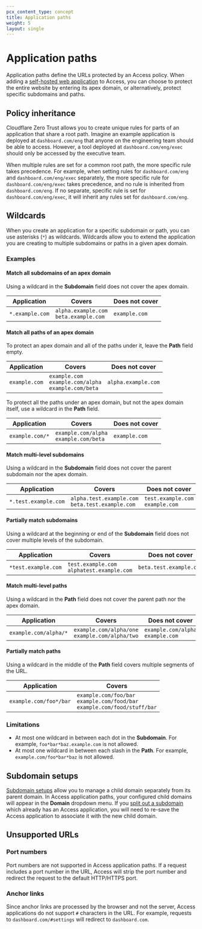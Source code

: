```yaml
---
pcx_content_type: concept
title: Application paths
weight: 5
layout: single
---
```


# Application paths

Application paths define the URLs protected by an Access policy. When adding a [self-hosted web application](/cloudflare-one/applications/configure-apps/self-hosted-apps/) to Access, you can choose to protect the entire website by entering its apex domain, or alternatively, protect specific subdomains and paths.

## Policy inheritance

Cloudflare Zero Trust allows you to create unique rules for parts of an application that share a root path. Imagine an example application is deployed at `dashboard.com/eng` that anyone on the engineering team should be able to access. However, a tool deployed at `dashboard.com/eng/exec` should only be accessed by the executive team.

When multiple rules are set for a common root path, the more specific rule takes precedence. For example, when setting rules for `dashboard.com/eng` and `dashboard.com/eng/exec` separately, the more specific rule for `dashboard.com/eng/exec` takes precedence, and no rule is inherited from `dashboard.com/eng`. If no separate, specific rule is set for `dashboard.com/eng/exec`, it will inherit any rules set for `dashboard.com/eng`.

## Wildcards

When you create an application for a specific subdomain or path, you can use asterisks (`*`) as wildcards. Wildcards allow you to extend the application you are creating to multiple subdomains or paths in a given apex domain.

### Examples

#### Match all subdomains of an apex domain

Using a wildcard in the **Subdomain** field does not cover the apex domain.

| Application       | Covers                                  | Does not cover |
| --------------- | --------------------------------------- | ------------- |
| `*.example.com` | `alpha.example.com` </br> `beta.example.com` | `example.com` |

#### Match all paths of an apex domain

To protect an apex domain and all of the paths under it, leave the **Path** field empty.

| Application        | Covers                   | Does not cover       |
| ------------- | ------------------------------------------------------ | ------------------- |
| `example.com` | `example.com` </br> `example.com/alpha` </br> `example.com/beta` | `alpha.example.com` |

To protect all the paths under an apex domain, but not the apex domain itself, use a wildcard in the **Path** field.

| Application            | Covers                                  | Does not cover |
| --------------- | --------------------------------------- | ------------- |
| `example.com/*` | `example.com/alpha` </br> `example.com/beta` | `example.com` |

#### Match multi-level subdomains

Using a wildcard in the **Subdomain** field does not cover the parent subdomain nor the apex domain.

| Application | Covers                                            | Does not cover                     |
| -------------------- | ------------------------------------------------- | --------------------------------- |
| `*.test.example.com` | `alpha.test.example.com` </br> `beta.test.example.com` | `test.example.com`  </br> `example.com` |

#### Partially match subdomains

Using a wildcard at the beginning or end of the **Subdomain** field does not cover multiple levels of the subdomain.

| Application         | Covers               | Does not cover                 |
| ------------------- | -------------------- | -------------------------------|
| `*test.example.com`  | `test.example.com` </br> `alphatest.example.com` | `beta.test.example.com` |

#### Match multi-level paths

Using a wildcard in the **Path** field does not cover the parent path nor the apex domain.

| Application             | Covers          | Does not cover                |
| --------------------- | ----------------- | --------------------------------- |
| `example.com/alpha/*` | `example.com/alpha/one` </br> `example.com/alpha/two` | `example.com/alpha` </br> `example.com` |

#### Partially match paths

Using a wildcard in the middle of the **Path** field covers multiple segments of the URL.

| Application         | Covers               |
|---------------------|----------------------|
| `example.com/foo*/bar` | `example.com/foo/bar`</br> `example.com/food/bar` </br> `example.com/food/stuff/bar`   |

### Limitations

- At most one wildcard in between each dot in the **Subdomain**. For example, `foo*bar*baz.example.com` is not allowed.
- At most one wildcard in between each slash in the **Path**. For example, `example.com/foo*bar*baz` is not allowed.

## Subdomain setups

[Subdomain setups](/dns/zone-setups/subdomain-setup/) allow you to manage a child domain separately from its parent domain. In Access application paths, your configured child domains will appear in the **Domain** dropdown menu. If you [split out a subdomain](/dns/zone-setups/subdomain-setup/setup/) which already has an Access application, you will need to re-save the Access application to associate it with the new child domain.

## Unsupported URLs

### Port numbers

Port numbers are not supported in Access application paths. If a request includes a port number in the URL, Access will strip the port number and redirect the request to the default HTTP/HTTPS port.

### Anchor links

Since anchor links are processed by the browser and not the server, Access applications do not support `#` characters in the URL. For example, requests to `dashboard.com/#settings` will redirect to `dashboard.com`.
